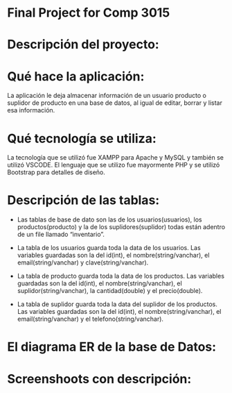 # Final Project for Comp 3015

# Descripción del proyecto:

# Qué hace la aplicación:
La aplicación le deja almacenar información de un usuario producto o suplidor de producto en una base de datos, al igual de editar, borrar y listar esa información.

# Qué tecnología se utiliza:
La tecnología que se utilizó fue XAMPP para Apache y MySQL y también se utilizó VSCODE.
El lenguaje que se utilizo fue mayormente PHP y se utilizó Bootstrap para detalles de diseño.

# Descripción de las tablas: 
* Las tablas de base de dato son las de los usuarios(usuarios), los productos(producto) y la de los suplidores(suplidor) todas están adentro de un file llamado “inventario”.

* La tabla de los usuarios guarda toda la data de los usuarios. Las variables guardadas son la del id(int), el nombre(string/vanchar), el email(string/vanchar) y clave(string/vanchar).

* La tabla de producto guarda toda la data de los productos. Las variables guardadas son la del id(int), el nombre(string/vanchar),  el suplidor(string/vanchar), la cantidad(double) y el precio(double).

* La tabla de suplidor guarda toda la data del suplidor de los productos. Las variables guardadas son la del id(int), el nombre(string/vanchar), el email(string/vanchar) y el telefono(string/vanchar).


# El diagrama ER de la base de Datos: 

# Screenshoots con descripción:
